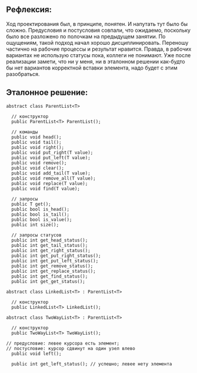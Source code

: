 ## Рефлексия:
Ход проектирования был, в принципе, понятен. И напутать тут было бы сложно. Предусловия и постусловия совпали, что ожидаемо, поскольку было все разложено по полочкам на предыдущем занятии. По ощущениям, такой подход начал хорошо дисциплинировать. Переношу частично на рабочие процессы и результат нравится. Правда, в рабочих вариантах не использую статусы пока, коллеги не понимают.
Уже после реализации замети, что ни у меня, ни в эталонном решении как-будто бы нет вариантов корректной вставки элемента, надо будет с этим разобраться.

## Эталонное решение:
```
abstract class ParentList<T>

  // конструктор
  public ParentList<T> ParentList();

  // команды
  public void head(); 
  public void tail(); 
  public void right(); 
  public void put_right(T value); 
  public void put_left(T value); 
  public void remove();
  public void clear(); 
  public void add_tail(T value); 
  public void remove_all(T value);
  public void replace(T value); 
  public void find(T value); 

  // запросы
  public T get();
  public bool is_head();
  public bool is_tail();
  public bool is_value();
  public int size();

  // запросы статусов
  public int get_head_status();
  public int get_tail_status();
  public int get_right_status();
  public int get_put_right_status();
  public int get_put_left_status();
  public int get_remove_status();
  public int get_replace_status();
  public int get_find_status();
  public int get_get_status();

abstract class LinkedList<T> : ParentList<T>

  // конструктор
  public LinkedList<T> LinkedList();

abstract class TwoWayList<T> : ParentList<T>

  // конструктор
  public TwoWayList<T> TwoWayList();

// предусловие: левее курсора есть элемент; 
// постусловие: курсор сдвинут на один узел влево
  public void left();

  public int get_left_status(); // успешно; левее нету элемента
```
